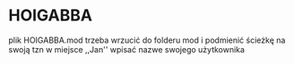 # HOIGABBA
plik HOIGABBA.mod trzeba wrzucić do folderu mod i podmienić ścieżkę na swoją tzn w miejsce ,,Jan'' wpisać nazwe swojego użytkownika
